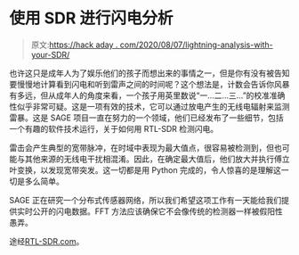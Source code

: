 # 使用 SDR 进行闪电分析

> 原文:[https://hack aday . com/2020/08/07/lightning-analysis-with-your-SDR/](https://hackaday.com/2020/08/07/lightning-analysis-with-your-sdr/)

也许这只是成年人为了娱乐他们的孩子而想出来的事情之一，但是你有没有被告知要慢慢地计算看到闪电和听到雷声之间的时间呢？这个想法是，计数会告诉你风暴有多远，但从成年人的角度来看，一个孩子用英里数说“一…二…三…”的校准准确性似乎非常可疑。这是一项有效的技术，它可以通过放电产生的无线电辐射来监测雷暴。这是 SAGE 项目一直在努力的一个领域，他们已经发布了一些细节，包括一个有趣的软件技术运行，关于如何用 RTL-SDR 检测闪电。

雷击会产生典型的宽带脉冲，在时域中表现为最大值点，很容易被检测到，但也可能与其他来源的无线电干扰相混淆。因此，在确定最大值后，他们放大并执行傅立叶变换，以发现宽带突发。这一切都是用 Python 完成的，令人惊喜的是理解这一切是多么简单。

SAGE 正在研究一个分布式传感器网络，所以我们希望这项工作有一天能给我们提供实时公开的闪电数据。FFT 方法应该确保它不会像传统的检测器一样被假阳性愚弄。

途经[RTL-SDR.com](https://www.rtl-sdr.com/analyzing-lightning-discharges-with-an-rtl-sdr-and-the-sage-network/)。